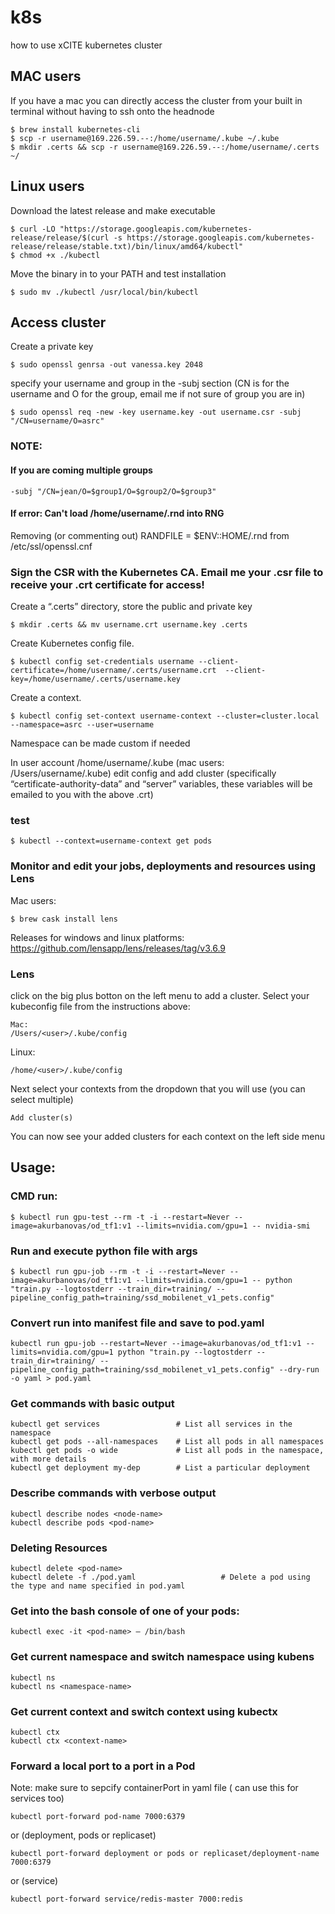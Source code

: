 # k8s
how to use xCITE kubernetes cluster 

## MAC users
If you have a mac you can directly access the cluster from your built in terminal without having to ssh onto the headnode
```
$ brew install kubernetes-cli
$ scp -r username@169.226.59.--:/home/username/.kube ~/.kube
$ mkdir .certs && scp -r username@169.226.59.--:/home/username/.certs ~/
```

## Linux users
Download the latest release and make executable
```
$ curl -LO "https://storage.googleapis.com/kubernetes-release/release/$(curl -s https://storage.googleapis.com/kubernetes-release/release/stable.txt)/bin/linux/amd64/kubectl"
$ chmod +x ./kubectl
```
Move the binary in to your PATH and test installation
```
$ sudo mv ./kubectl /usr/local/bin/kubectl
```

## Access cluster
Create a private key 
```
$ sudo openssl genrsa -out vanessa.key 2048
```
specify your username and group in the -subj section (CN is for the username and O for the group, email me if not sure of group you are in)
```
$ sudo openssl req -new -key username.key -out username.csr -subj "/CN=username/O=asrc"
```
### NOTE:
#### If you are coming multiple groups
``` 
-subj "/CN=jean/O=$group1/O=$group2/O=$group3" 
```
#### If error: Can't load /home/username/.rnd into RNG
Removing (or commenting out) RANDFILE = $ENV::HOME/.rnd from /etc/ssl/openssl.cnf

### Sign the CSR with the Kubernetes CA. Email me your .csr file to receive your .crt certificate for access!

Create a “.certs” directory, store the public and private key
```
$ mkdir .certs && mv username.crt username.key .certs
```
Create Kubernetes config file.
```
$ kubectl config set-credentials username --client-certificate=/home/username/.certs/username.crt  --client-key=/home/username/.certs/username.key
```
Create a context.
```
$ kubectl config set-context username-context --cluster=cluster.local --namespace=asrc --user=username
```
Namespace can be made custom if needed

In user account /home/username/.kube (mac users: /Users/username/.kube) edit config and add cluster (specifically “certificate-authority-data” and “server” variables, these variables will be emailed to you with the above .crt)

### test
```
$ kubectl --context=username-context get pods
```

### Monitor and edit your jobs, deployments and resources using Lens
Mac users:
```
$ brew cask install lens
```
Releases for windows and linux platforms: 
https://github.com/lensapp/lens/releases/tag/v3.6.9

### Lens
click on the big plus botton on the left menu to add a cluster. Select your kubeconfig file from the instructions above:
```
Mac:
/Users/<user>/.kube/config
```
Linux:
```
/home/<user>/.kube/config
```
Next select your contexts from the dropdown that you will use (you can select multiple)
```
Add cluster(s)
```
You can now see your added clusters for each context on the left side menu

## Usage:
### CMD run:
```
$ kubectl run gpu-test --rm -t -i --restart=Never --image=akurbanovas/od_tf1:v1 --limits=nvidia.com/gpu=1 -- nvidia-smi
```

### Run and execute python file with args
```
$ kubectl run gpu-job --rm -t -i --restart=Never --image=akurbanovas/od_tf1:v1 --limits=nvidia.com/gpu=1 -- python "train.py --logtostderr --train_dir=training/ --pipeline_config_path=training/ssd_mobilenet_v1_pets.config"
```

### Convert run into manifest file and save to pod.yaml
```
kubectl run gpu-job --restart=Never --image=akurbanovas/od_tf1:v1 --limits=nvidia.com/gpu=1 python "train.py --logtostderr --train_dir=training/ --pipeline_config_path=training/ssd_mobilenet_v1_pets.config" --dry-run -o yaml > pod.yaml
```

### Get commands with basic output
```
kubectl get services                 # List all services in the namespace
kubectl get pods --all-namespaces    # List all pods in all namespaces
kubectl get pods -o wide             # List all pods in the namespace, with more details
kubectl get deployment my-dep        # List a particular deployment
```

### Describe commands with verbose output
```
kubectl describe nodes <node-name>
kubectl describe pods <pod-name>
```

### Deleting Resources
```
kubectl delete <pod-name>
kubectl delete -f ./pod.yaml                   # Delete a pod using the type and name specified in pod.yaml
```

### Get into the bash console of one of your pods:
```
kubectl exec -it <pod-name> — /bin/bash
```

### Get current namespace and switch namespace using kubens
```
kubectl ns
kubectl ns <namespace-name>
```

### Get current context and switch context using kubectx
```
kubectl ctx
kubectl ctx <context-name>
```
### Forward a local port to a port in a Pod 
Note: make sure to sepcify containerPort in yaml file ( can use this for services too)
```
kubectl port-forward pod-name 7000:6379
```
or (deployment, pods or replicaset)
```
kubectl port-forward deployment or pods or replicaset/deployment-name 7000:6379
```
or (service)
```
kubectl port-forward service/redis-master 7000:redis
```
